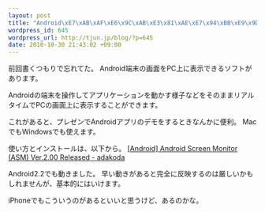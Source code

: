 ```yaml
--- 
layout: post
title: "Android\xE7\xAB\xAF\xE6\x9C\xAB\xE3\x81\xAE\xE7\x94\xBB\xE9\x9D\xA2\xE3\x82\x92PC\xE3\x81\xAE\xE7\x94\xBB\xE9\x9D\xA2\xE4\xB8\x8A\xE3\x81\xAB\xE8\xA1\xA8\xE7\xA4\xBA"
wordpress_id: 645
wordpress_url: http://tjun.jp/blog/?p=645
date: 2010-10-30 21:43:02 +09:00
---
```

前回書くつもりで忘れてた。
Android端末の画面をPC上に表示できるソフトがあります。

Androidの端末を操作してアプリケーションを動かす様子などをそのままリアルタイムでPCの画面上に表示することができます。

これがあると、プレゼンでAndroidアプリのデモをするときなんかに便利。
MacでもWindowsでも使えます。


使い方とインストールは、以下から。
<a href="http://www.adakoda.com/adakoda/2009/11/android-android-screen-monitor-asm-ver200-released.html">[Android] Android Screen Monitor (ASM) Ver.2.00 Released - adakoda</a>


Android2.2でも動きました。
早い動きがあると完全に反映するのは厳しいかもしれませんが、基本的にはいけます。

iPhoneでもこういうのがあるといいと思うけど、あるのかな。

